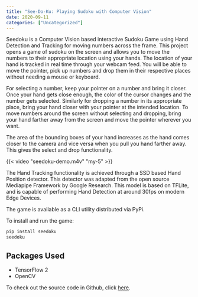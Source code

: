 ```yaml
---
title: "See-Do-Ku: Playing Sudoku with Computer Vision"
date: 2020-09-11
categories: ["Uncategorized"]
---
```


Seedoku is a Computer Vision based interactive Sudoku Game using Hand Detection and Tracking for moving numbers across the frame. This project opens a game of sudoku on the screen and allows you to move the numbers to their appropriate location using your hands. The location of your hand is tracked in real time through your webcam feed. You will be able to move the pointer, pick up numbers and drop them in their respective places without needing a mouse or keyboard. 

For selecting a number, keep your pointer on a number and bring it closer. Once your hand gets close enough, the color of the cursor changes and the number gets selected. Similarly for dropping a number in its appropriate place, bring your hand closer with your pointer at the intended location. To move numbers around the screen without selecting and dropping, bring your hand farther away from the screen and move the pointer wherever you want.

The area of the bounding boxes of your hand increases as the hand comes closer to the camera and vice versa when you pull you hand farther away. This gives the select and drop functionality.

{{< video "seedoku-demo.m4v" "my-5" >}}

The Hand Tracking functionality is achieved through a SSD based Hand Position detector. This detector was adapted from the open source Mediapipe Framework by Google Research. This model is based on TFLite, and is capable of performing Hand Detection at around 30fps on modern Edge Devices.

The game is available as a CLI utility distributed via PyPi.

To install and run the game: 
```sh
pip install seedoku
seedoku
```
## Packages Used
- TensorFlow 2
- OpenCV

To check out the source code in Github, click [here](https://github.com/aashish2000/SeeInDark).
